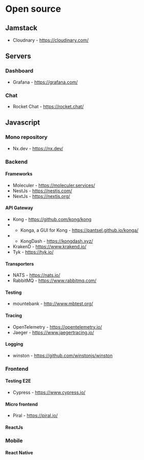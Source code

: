 # Open source

## Jamstack

- Cloudnary - <https://cloudinary.com/>

## Servers

### Dashboard

- Grafana - <https://grafana.com/>

### Chat

- Rocket Chat - <https://rocket.chat/>  

## Javascript

### Mono repository

- Nx.dev - <https://nx.dev/>

### Backend

#### Frameworks

- Moleculer - <https://moleculer.services/>
- NestJs - <https://nestjs.com/>
- NextJs - <https://nextjs.org/>

#### API Gateway

- Kong - <https://github.com/kong/kong>
- - Konga, a GUI for Kong - <https://pantsel.github.io/konga/>
- - KongDash - <https://kongdash.xyz/>
- KrakenD - <https://www.krakend.io/>
- Tyk - <https://tyk.io/>

#### Transporters

- NATS - <https://nats.io/>
- RabbitMQ - <https://www.rabbitmq.com/>

#### Testing

- mountebank - <http://www.mbtest.org/>

#### Tracing

- OpenTelemetry - <https://opentelemetry.io/>
- Jaeger - <https://www.jaegertracing.io/>

#### Logging

- winston - <https://github.com/winstonjs/winston>

### Frontend

#### Testing E2E

- Cypress - <https://www.cypress.io/>

#### Micro frontend

- Piral - <https://piral.io/>

#### ReactJs

### Mobile

#### React Native
